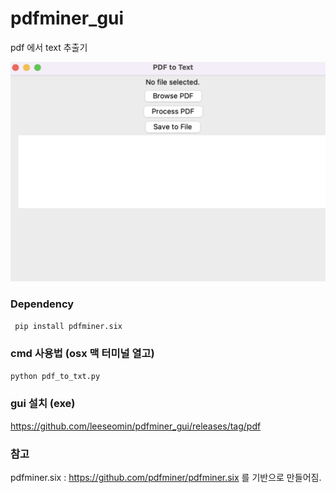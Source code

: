 # pdfminer_gui 

pdf 에서 text 추출기


![대표](https://github.com/leeseomin/pdfminer_gui/blob/main/1.png)



###  Dependency 


``` pip install pdfminer.six``` 


### cmd 사용법 (osx 맥 터미널 열고)

``` python pdf_to_txt.py ```


### gui 설치 (exe)

https://github.com/leeseomin/pdfminer_gui/releases/tag/pdf




### 참고 

pdfminer.six  :  https://github.com/pdfminer/pdfminer.six  를 기반으로 만들어짐.


